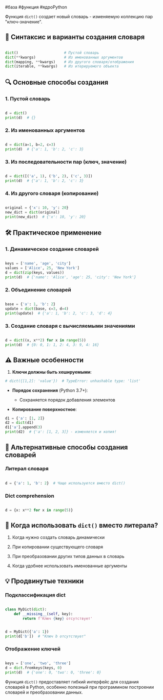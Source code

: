 #база #функция #ядроPython 

Функция `dict()` создает новый словарь - изменяемую коллекцию пар "ключ-значение".

## 📌 Синтаксис и варианты создания словаря

```python

dict()                     # Пустой словарь
dict(**kwargs)             # Из именованных аргументов
dict(mapping, **kwargs)    # Из другого словаря/отображения
dict(iterable, **kwargs)   # Из итерируемого объекта
```

## 🔍 Основные способы создания

### 1. Пустой словарь

```python

d = dict()
print(d)  # {}
```

### 2. Из именованных аргументов

```python

d = dict(a=1, b=2, c=3)
print(d)  # {'a': 1, 'b': 2, 'c': 3}
```
### 3. Из последовательности пар (ключ, значение)

```python

d = dict([('a', 1), ('b', 2), ('c', 3)])
print(d)  # {'a': 1, 'b': 2, 'c': 3}
```

### 4. Из другого словаря (копирование)

```python

original = {'x': 10, 'y': 20}
new_dict = dict(original)
print(new_dict)  # {'x': 10, 'y': 20}
```

## 🛠 Практическое применение

### 1. Динамическое создание словарей

```python

keys = ['name', 'age', 'city']
values = ['Alice', 25, 'New York']
d = dict(zip(keys, values))
print(d)  # {'name': 'Alice', 'age': 25, 'city': 'New York'}
```
### 2. Объединение словарей

```python

base = {'a': 1, 'b': 2}
update = dict(base, c=3, d=4)
print(update)  # {'a': 1, 'b': 2, 'c': 3, 'd': 4}
```

### 3. Создание словаря с вычисляемыми значениями

```python

d = dict((x, x**2) for x in range(5))
print(d)  # {0: 0, 1: 1, 2: 4, 3: 9, 4: 16}
```
## ⚠️ Важные особенности

1. **Ключи должны быть хешируемыми**:
    
```python 
# dict({[1,2]: 'value'})  # TypeError: unhashable type: 'list'
```
    
- **Порядок сохранения** (Python 3.7+):
    
    - Сохраняется порядок добавления элементов
        
- **Копирование поверхностное**:
    
```python    
d1 = {'a': [1, 2]}
d2 = dict(d1)
d1['a'].append(3)
print(d2)  # {'a': [1, 2, 3]} - изменяется и копия!
```
    

## 🔄 Альтернативные способы создания словарей

### Литерал словаря

```python

d = {'a': 1, 'b': 2}  # Чаще используется вместо dict()
```

### Dict comprehension

```python

d = {x: x**2 for x in range(5)}
```

## 🎯 Когда использовать `dict()` вместо литерала?

1. Когда нужно создать словарь динамически
    
2. При копировании существующего словаря
    
3. При преобразовании других типов данных в словарь
    
4. Когда удобнее использовать именованные аргументы
    

## 💡 Продвинутые техники

### Подклассификация dict

```python

class MyDict(dict):
    def __missing__(self, key):
        return f'Ключ {key} отсутствует'


d = MyDict({'a': 1})
print(d['b'])  # "Ключ b отсутствует"
```
### Отображение ключей

```python

keys = ['one', 'two', 'three']
d = dict.fromkeys(keys, 0)
print(d)  # {'one': 0, 'two': 0, 'three': 0}
```

Функция `dict()` предоставляет гибкий интерфейс для создания словарей в Python, особенно полезный при программном построении словарей и преобразовании данных.